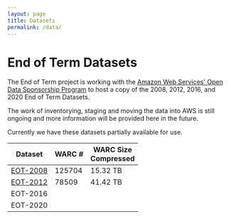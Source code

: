 ```yaml
---
layout: page
title: Datasets
permalink: /data/
---
```


# End of Term Datasets

The End of Term project is working with the [Amazon Web Services&apos; Open Data Sponsorship Program](https://aws.amazon.com/opendata/open-data-sponsorship-program/) to
host a copy of the 2008, 2012, 2016, and 2020 End of Term Datasets. 

The work of inventorying, staging and moving the data into AWS is still ongoing and more information will be provided here in the future. 

Currently we have these datasets partially available for use. 

| Dataset                      | WARC #  | WARC Size <br/> Compressed       | 
|------------------------------|---------|----------------------------------|
| [EOT-2008](/data/data-2008/) | 125704  | 15.32 TB                         |
| [EOT-2012](/data/data-2012/) | 78509   | 41.42 TB                         |
| EOT-2016                     |         |                                  |
| EOT-2020                     |         |                                  |
